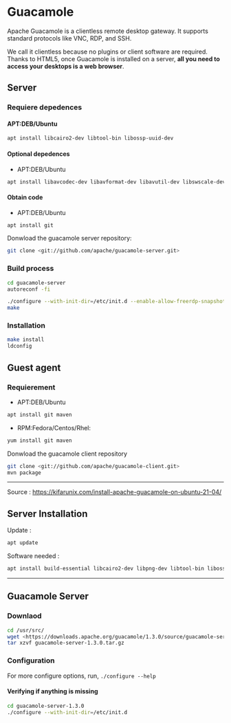 # Guacamole
Apache Guacamole is a clientless remote desktop gateway. 
It supports standard protocols like VNC, RDP, and SSH.


We call it clientless because no plugins or client software are required.
Thanks to HTML5, once Guacamole is installed on a server, **all you need to access your desktops is a web browser**.

Server
------

### Requiere depedences

#### APT:DEB/Ubuntu
```bash
apt install libcairo2-dev libtool-bin libossp-uuid-dev
```

#### Optional depedences

* APT:DEB/Ubuntu

```bash
apt install libavcodec-dev libavformat-dev libavutil-dev libswscale-dev freerdp2-dev libpango1.0-dev libssh2-1-dev  libtelnet-dev libvncserver-dev libwebsockets-dev libpulse-dev libssl-dev libvorbis-dev libwebp-dev
```

#### Obtain code

* APT:DEB/Ubuntu

```bash
apt install git
```

Donwload the guacamole server repository:
```bash
git clone <git://github.com/apache/guacamole-server.git>
```

### Build process

```bash
cd guacamole-server
autoreconf -fi
```

```bash
./configure --with-init-dir=/etc/init.d --enable-allow-freerdp-snapshots
make
```

### Installation
```bash
make install
ldconfig
```

Guest agent
-----------

### Requierement


* APT:DEB/Ubuntu

```bash
apt install git maven 
```


* RPM:Fedora/Centos/Rhel:

```bash
yum install git maven 
```

Donwload the guacamole client repository
```bash
git clone <git://github.com/apache/guacamole-client.git>
mvn package
```

---

Source : <https://kifarunix.com/install-apache-guacamole-on-ubuntu-21-04/>

Server Installation
-------------------

Update :
```bash
apt update
```

Software needed :
```bash
apt install build-essential libcairo2-dev libpng-dev libtool-bin libossp-uuid-dev libavcodec-dev libavformat-dev libavutil-dev libswscale-dev freerdp2-dev libpango1.0-dev libssh2-1-dev libvncserver-dev libtelnet-dev libssl-dev libvorbis-dev libwebp-dev
```

---

Guacamole Server
----------------

### Downlaod
```bash
cd /usr/src/
wget <https://downloads.apache.org/guacamole/1.3.0/source/guacamole-server-1.3.0.tar.gz>
tar xzvf guacamole-server-1.3.0.tar.gz
```

### Configuration
For more configure options, run, `./configure --help`

#### Verifying if anything is missing
```bash
cd guacamole-server-1.3.0
./configure --with-init-dir=/etc/init.d
```

